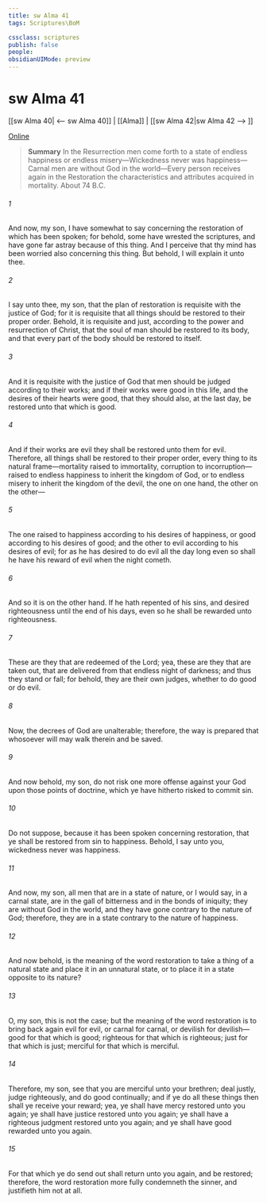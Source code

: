 ```yaml
---
title: sw Alma 41
tags: Scriptures\BoM

cssclass: scriptures
publish: false
people:
obsidianUIMode: preview
---
```


# sw Alma 41
[[sw Alma 40| <-- sw Alma 40]] | [[Alma]] | [[sw Alma 42|sw Alma 42 --> ]]

[Online](https://churchofjesuschrist.org/study/scriptures/bofm/alma/41?lang=eng)

> __Summary__
In the Resurrection men come forth to a state of endless happiness or endless misery—Wickedness never was happiness—Carnal men are without God in the world—Every person receives again in the Restoration the characteristics and attributes acquired in mortality. About 74 B.C.

###### 1 
And now, my son, I have somewhat to say concerning the restoration of which has been spoken; for behold, some have wrested the scriptures, and have gone far astray because of this thing. And I perceive that thy mind has been worried also concerning this thing. But behold, I will explain it unto thee.

###### 2 
I say unto thee, my son, that the plan of restoration is requisite with the justice of God; for it is requisite that all things should be restored to their proper order. Behold, it is requisite and just, according to the power and resurrection of Christ, that the soul of man should be restored to its body, and that every part of the body should be restored to itself.

###### 3 
And it is requisite with the justice of God that men should be judged according to their works; and if their works were good in this life, and the desires of their hearts were good, that they should also, at the last day, be restored unto that which is good.

###### 4 
And if their works are evil they shall be restored unto them for evil. Therefore, all things shall be restored to their proper order, every thing to its natural frame—mortality raised to immortality, corruption to incorruption—raised to endless happiness to inherit the kingdom of God, or to endless misery to inherit the kingdom of the devil, the one on one hand, the other on the other—

###### 5 
The one raised to happiness according to his desires of happiness, or good according to his desires of good; and the other to evil according to his desires of evil; for as he has desired to do evil all the day long even so shall he have his reward of evil when the night cometh.

###### 6 
And so it is on the other hand. If he hath repented of his sins, and desired righteousness until the end of his days, even so he shall be rewarded unto righteousness.

###### 7 
These are they that are redeemed of the Lord; yea, these are they that are taken out, that are delivered from that endless night of darkness; and thus they stand or fall; for behold, they are their own judges, whether to do good or do evil.

###### 8 
Now, the decrees of God are unalterable; therefore, the way is prepared that whosoever will may walk therein and be saved.

###### 9 
And now behold, my son, do not risk one more offense against your God upon those points of doctrine, which ye have hitherto risked to commit sin.

###### 10 
Do not suppose, because it has been spoken concerning restoration, that ye shall be restored from sin to happiness. Behold, I say unto you, wickedness never was happiness.

###### 11 
And now, my son, all men that are in a state of nature, or I would say, in a carnal state, are in the gall of bitterness and in the bonds of iniquity; they are without God in the world, and they have gone contrary to the nature of God; therefore, they are in a state contrary to the nature of happiness.

###### 12 
And now behold, is the meaning of the word restoration to take a thing of a natural state and place it in an unnatural state, or to place it in a state opposite to its nature?

###### 13 
O, my son, this is not the case; but the meaning of the word restoration is to bring back again evil for evil, or carnal for carnal, or devilish for devilish—good for that which is good; righteous for that which is righteous; just for that which is just; merciful for that which is merciful.

###### 14 
Therefore, my son, see that you are merciful unto your brethren; deal justly, judge righteously, and do good continually; and if ye do all these things then shall ye receive your reward; yea, ye shall have mercy restored unto you again; ye shall have justice restored unto you again; ye shall have a righteous judgment restored unto you again; and ye shall have good rewarded unto you again.

###### 15 
For that which ye do send out shall return unto you again, and be restored; therefore, the word restoration more fully condemneth the sinner, and justifieth him not at all.

